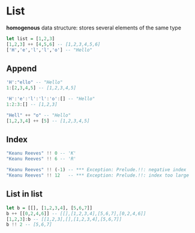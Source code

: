 # List

**homogenous** data structure: stores several elements of the same type

```hs
let list = [1,2,3]
[1,2,3] ++ [4,5,6] -- [1,2,3,4,5,6]
['H','e','l','l','o'] -- "Hello"
```

## Append

```hs
'H':"ello" -- "Hello"
1:[2,3,4,5] -- [1,2,3,4,5]
```

```hs
'H':'e':'l':'l':'o':[] -- "Hello"
1:2:3:[] -- [1,2,3]
```

```hs
"Hell" ++ "o" -- "Hello"
[1,2,3,4] ++ [5] -- [1,2,3,4,5]
```

## Index

```hs
"Keanu Reeves" !! 0 -- 'K'
"Keanu Reeves" !! 6 -- 'R'
```

```hs
"Keanu Reeves" !! (-1) -- *** Exception: Prelude.!!: negative index
"Keanu Reeves" !! 12   -- *** Exception: Prelude.!!: index too large
```

## List in list

```hs
let b = [[], [1,2,3,4], [5,6,7]]
b ++ [[0,2,4,6]] -- [[],[1,2,3,4],[5,6,7],[0,2,4,6]]
[1,2,3]:b -- [[1,2,3],[],[1,2,3,4],[5,6,7]]
b !! 2 -- [5,6,7]
```
